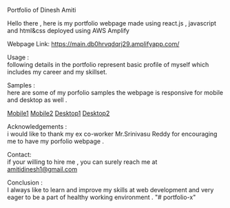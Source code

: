 Portfolio of Dinesh Amiti <br> 

Hello there , here is my portfolio webpage made using react.js , javascript and html&css deployed using AWS Amplify <br>

Webpage Link: https://main.db0hrvqdqrj29.amplifyapp.com/
 <br>
 
Usage :<br>
following details in the portfolio represent basic profile of myself which includes my career and my skillset.

Samples :<br>
here are some of my porfolio samples the webpage is responsive for mobile and desktop as well .

[Mobile1](https://ibb.co/8mMdL3b)
[Mobile2](https://ibb.co/WDdFbZH)
[Desktop1](https://ibb.co/cctsXpD)
[Desktop2](https://ibb.co/C8WT3PX)



Acknowledgements :<br>
i would like to thank my ex co-worker Mr.Srinivasu Reddy for encouraging me to have my porfolio webpage .

Contact: <br>
if your willing to hire me , you can surely reach me at amitidinesh1@gmail.com 

Conclusion :<br>
I always like to learn and improve my skills at web development and very eager to be a part of healthy working environment .
"# portfolio-x" 
